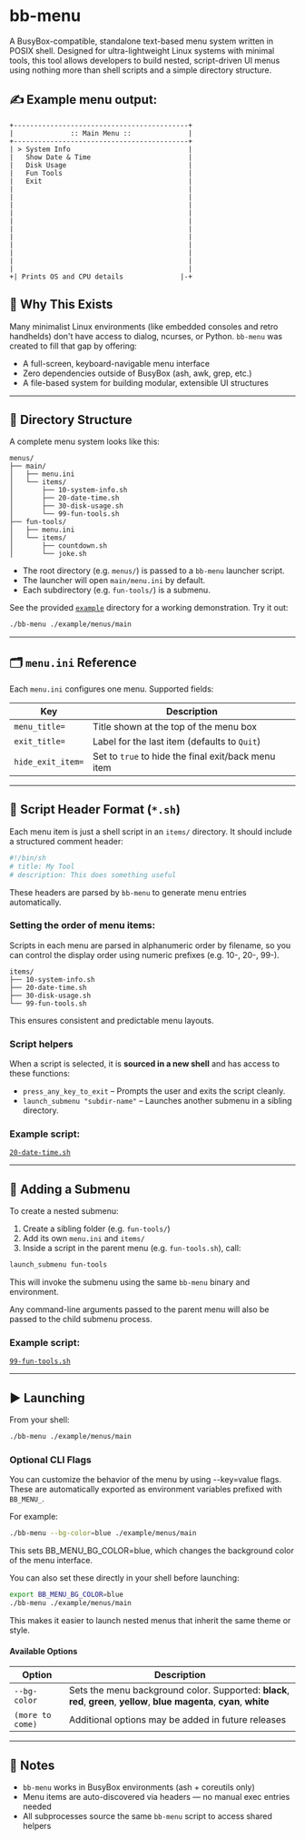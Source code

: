 # bb-menu

A BusyBox-compatible, standalone text-based menu system written in POSIX shell. Designed for ultra-lightweight Linux systems with minimal tools, this tool allows developers to build nested, script-driven UI menus using nothing more than shell scripts and a simple directory structure.

## ✍️ Example menu output:

```
+-------------------------------------------+
|              :: Main Menu ::              |
+-------------------------------------------+
| > System Info                             |
|   Show Date & Time                        |
|   Disk Usage                              |
|   Fun Tools                               |
|   Exit                                    |
|                                           |
|                                           |
|                                           |
|                                           |
|                                           |
|                                           |
|                                           |
|                                           |
|                                           |
|                                           |
|                                           |
+| Prints OS and CPU details              |-+
```

## 🧠 Why This Exists

Many minimalist Linux environments (like embedded consoles and retro handhelds) don't have access to dialog, ncurses, or Python. `bb-menu` was created to fill that gap by offering:

- A full-screen, keyboard-navigable menu interface
- Zero dependencies outside of BusyBox (ash, awk, grep, etc.)
- A file-based system for building modular, extensible UI structures

---

## 📁 Directory Structure

A complete menu system looks like this:

```
menus/
├── main/
│   ├── menu.ini
│   └── items/
│       ├── 10-system-info.sh
│       ├── 20-date-time.sh
│       ├── 30-disk-usage.sh
│       └── 99-fun-tools.sh
├── fun-tools/
│   ├── menu.ini
│   └── items/
│       ├── countdown.sh
│       └── joke.sh
```

- The root directory (e.g. `menus/`) is passed to a `bb-menu` launcher script.
- The launcher will open `main/menu.ini` by default.
- Each subdirectory (e.g. `fun-tools/`) is a submenu.

See the provided [`example`](./example/menus) directory for a working demonstration. Try it out:

```sh
./bb-menu ./example/menus/main
```

---

## 🗂️ `menu.ini` Reference

Each `menu.ini` configures one menu. Supported fields:

| Key               | Description                                         |
| ----------------- | --------------------------------------------------- |
| `menu_title=`     | Title shown at the top of the menu box              |
| `exit_title=`     | Label for the last item (defaults to `Quit`)        |
| `hide_exit_item=` | Set to `true` to hide the final exit/back menu item |

---

## 📝 Script Header Format (`*.sh`)

Each menu item is just a shell script in an `items/` directory. It should include a structured comment header:

```sh
#!/bin/sh
# title: My Tool
# description: This does something useful
```

These headers are parsed by `bb-menu` to generate menu entries automatically.

### Setting the order of menu items:

Scripts in each menu are parsed in alphanumeric order by filename, so you can control the display order using numeric prefixes (e.g. 10-, 20-, 99-).

```
items/
├── 10-system-info.sh
├── 20-date-time.sh
├── 30-disk-usage.sh
└── 99-fun-tools.sh
```

This ensures consistent and predictable menu layouts.

### Script helpers

When a script is selected, it is **sourced in a new shell** and has access to these functions:

- `press_any_key_to_exit` – Prompts the user and exits the script cleanly.
- `launch_submenu "subdir-name"` – Launches another submenu in a sibling directory.

### Example script:

[`20-date-time.sh`](./example/menus/main/items/20-date-time.sh)

---

## 🧩 Adding a Submenu

To create a nested submenu:

1. Create a sibling folder (e.g. `fun-tools/`)
2. Add its own `menu.ini` and `items/`
3. Inside a script in the parent menu (e.g. `fun-tools.sh`), call:

```sh
launch_submenu fun-tools
```

This will invoke the submenu using the same `bb-menu` binary and environment.

Any command-line arguments passed to the parent menu will also be passed to the child submenu process.

### Example script:

[`99-fun-tools.sh`](./example/menus/main/items/99-fun-tools.sh)

---

## ▶️ Launching

From your shell:

```sh
./bb-menu ./example/menus/main
```

### Optional CLI Flags

You can customize the behavior of the menu by using --key=value flags. These are automatically exported as environment variables prefixed with `BB_MENU_`.

For example:

```sh
./bb-menu --bg-color=blue ./example/menus/main
```

This sets BB_MENU_BG_COLOR=blue, which changes the background color of the menu interface.

You can also set these directly in your shell before launching:

```sh
export BB_MENU_BG_COLOR=blue
./bb-menu ./example/menus/main
```

This makes it easier to launch nested menus that inherit the same theme or style.

#### Available Options

| Option           | Description                                                                                                                     |
| ---------------- | ------------------------------------------------------------------------------------------------------------------------------- |
| `--bg-color`     | Sets the menu background color. Supported: **black**, **red**, **green**, **yellow**, **blue** **magenta**, **cyan**, **white** |
| `(more to come)` | Additional options may be added in future releases                                                                              |

---

## 🧼 Notes

- `bb-menu` works in BusyBox environments (ash + coreutils only)
- Menu items are auto-discovered via headers — no manual exec entries needed
- All subprocesses source the same `bb-menu` script to access shared helpers
